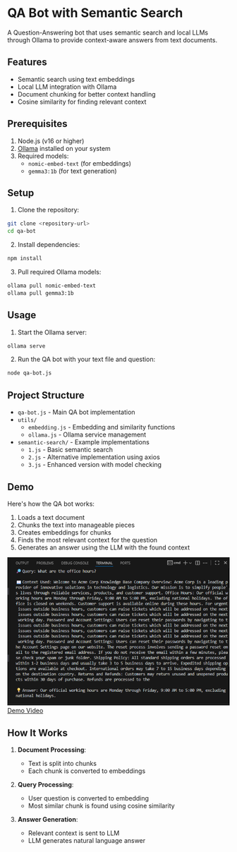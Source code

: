 # QA Bot with Semantic Search

A Question-Answering bot that uses semantic search and local LLMs through Ollama to provide context-aware answers from text documents.

## Features


- Semantic search using text embeddings
- Local LLM integration with Ollama
- Document chunking for better context handling
- Cosine similarity for finding relevant context

## Prerequisites

1. Node.js (v16 or higher)
2. [Ollama](https://ollama.ai/) installed on your system
3. Required models:
   - `nomic-embed-text` (for embeddings)
   - `gemma3:1b` (for text generation)

## Setup

1. Clone the repository:
```sh
git clone <repository-url>
cd qa-bot
```

2. Install dependencies:
```sh
npm install
```

3. Pull required Ollama models:
```sh
ollama pull nomic-embed-text
ollama pull gemma3:1b
```

## Usage

1. Start the Ollama server:
```sh
ollama serve
```

2. Run the QA bot with your text file and question:
```sh
node qa-bot.js
```

## Project Structure

- `qa-bot.js` - Main QA bot implementation
- `utils/`
  - `embedding.js` - Embedding and similarity functions
  - `ollama.js` - Ollama service management
- `semantic-search/` - Example implementations
  - `1.js` - Basic semantic search
  - `2.js` - Alternative implementation using axios
  - `3.js` - Enhanced version with model checking

## Demo

Here's how the QA bot works:

1. Loads a text document
2. Chunks the text into manageable pieces
3. Creates embeddings for chunks
4. Finds the most relevant context for the question
5. Generates an answer using the LLM with the found context

![Demo Screenshot](assets/demo-v1.png)
[Demo Video](https://github.com/user-attachments/files/21987291/27aab373-c900-420f-9662-e44524479ea8.wav)

## How It Works

1. **Document Processing**:
   - Text is split into chunks
   - Each chunk is converted to embeddings

2. **Query Processing**:
   - User question is converted to embedding
   - Most similar chunk is found using cosine similarity

3. **Answer Generation**:
   - Relevant context is sent to LLM
   - LLM generates natural language answer

